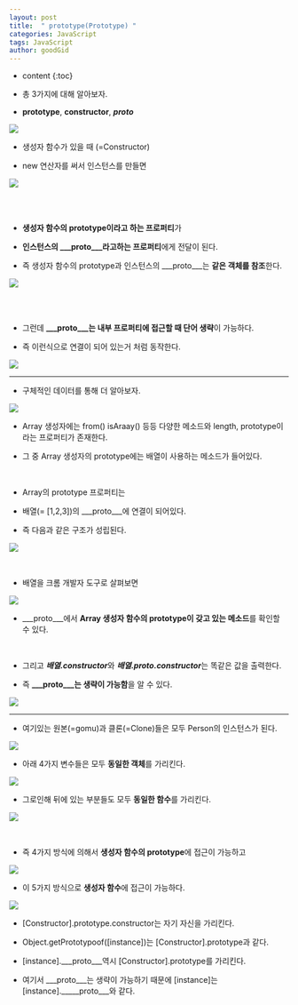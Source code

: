 ```yaml
---
layout: post
title:  " prototype(Prototype) "
categories: JavaScript
tags: JavaScript
author: goodGid
---
```

* content
{:toc}

* 총 3가지에 대해 알아보자.

* **prototype**, **constructor**, **___proto___**

![](/assets/img/javascript/js_prototype_1.png)













* 생성자 함수가 있을 때 (=Constructor)

* new 연산자를 써서 인스턴스를 만들면

![](/assets/img/javascript/js_prototype_2.png)

<br>

<br>

* **생성자 함수의 prototype이라고 하는 프로퍼티**가

* **인스턴스의 ___proto___라고하는 프로퍼티**에게 전달이 된다.

* 즉 생성자 함수의 prototype과 인스턴스의 ___proto___는 **같은 객체를 참조**한다.

![](/assets/img/javascript/js_prototype_3.png)

<br>

<br>

* 그런데 **___proto___는 내부 프로퍼티에 접근할 때 단어 생략**이 가능하다.

* 즉 이런식으로 연결이 되어 있는거 처럼 동작한다.

![](/assets/img/javascript/js_prototype_4.png)

---

* 구체적인 데이터를 통해 더 알아보자.

![](/assets/img/javascript/js_prototype_5.png)

* Array 생성자에는 from() isAraay() 등등 다양한 메소드와 length, prototype이라는 프로퍼티가 존재한다.

* 그 중 Array 생성자의 prototype에는 배열이 사용하는 메소드가 들어있다.

<br>

* Array의 prototype 프로퍼티는 

* 배열(= [1,2,3])의 ___proto___에 연결이 되어있다.

* 즉 다음과 같은 구조가 성립된다.

![](/assets/img/javascript/js_prototype_6.png)

<br>

* 배열을 크롬 개발자 도구로 살펴보면 

![](/assets/img/javascript/js_prototype_7.png)

* ___proto___에서 **Array 생성자 함수의 prototype이 갖고 있는 메소드**를 확인할 수 있다.

<br>

* 그리고 ***배열.constructor***와 ***배열._____proto_____.constructor***는 똑같은 값을 출력한다.

* 즉 **___proto___는 생략이 가능함**을 알 수 있다.

![](/assets/img/javascript/js_prototype_8.png)

---

* 여기있는 원본(=gomu)과 클론(=Clone)들은 모두 Person의 인스턴스가 된다.

![](/assets/img/javascript/js_prototype_9.png)

* 아래 4가지 변수들은 모두 **동일한 객체**를 가리킨다.

![](/assets/img/javascript/js_prototype_10.png)

* 그로인해 뒤에 있는 부분들도 모두 **동일한 함수**를 가리킨다.

![](/assets/img/javascript/js_prototype_11.png)

<br>

* 즉 4가지 방식에 의해서 **생성자 함수의 prototype**에 접근이 가능하고

![](/assets/img/javascript/js_prototype_12.png)

* 이 5가지 방식으로 **생성자 함수**에 접근이 가능하다.

![](/assets/img/javascript/js_prototype_13.png)

* [Constructor].prototype.constructor는 자기 자신을 가리킨다.

* Object.getPrototypoof([instance])는 [Constructor].prototype과 같다.

* [instance].___proto___역시 [Constructor].prototype를 가리킨다.

* 여기서 ___proto___는 생략이 가능하기 때문에 [instance]는 [instance]._____proto___와 같다.



